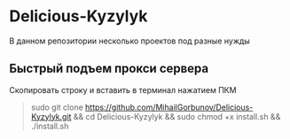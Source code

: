 # Delicious-Kyzylyk
В данном репозитории несколько проектов под разные нужды

## Быстрый подъем прокси сервера
Скопировать строку и вставить в терминал нажатием ПКМ  
> sudo git clone https://github.com/MihailGorbunov/Delicious-Kyzylyk.git && cd Delicious-Kyzylyk && sudo chmod +x install.sh && ./install.sh

